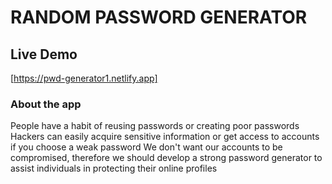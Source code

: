 # RANDOM PASSWORD GENERATOR

## Live Demo

[https://pwd-generator1.netlify.app]

### About the app

People have a habit of reusing passwords or creating poor passwords
Hackers can easily acquire sensitive information or get access to accounts if you choose a weak password
We don't want our accounts to be compromised, therefore we should develop a strong password generator to assist individuals in protecting their online profiles

